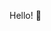 Hello! 👋 

<!---
- 👋 Hi, I’m @rakib-planetly
- 👀 I’m interested in ...
- 🌱 I’m currently learning ...
- 💞️ I’m looking to collaborate on ...
- 📫 How to reach me ...
--->

<!---
rakib-planetly/rakib-planetly is a ✨ special ✨ repository because its `README.md` (this file) appears on your GitHub profile.
You can click the Preview link to take a look at your changes.
--->
